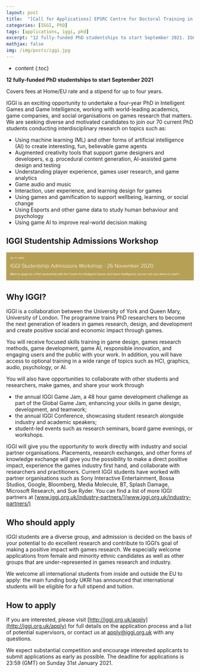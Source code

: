 ```yaml
---
layout: post
title:  "[Call for Applications] EPSRC Centre for Doctoral Training in Intelligent Games and Game Intelligence (IGGI) 2021"
categories: [IGGI, PhD]
tags: [applications, iggi, phd]
excerpt: "12 fully-funded PhD studentships to start September 2021. IGGI is an exciting opportunity for you to undertake a four-year PhD in Intelligent Games and Game Intelligence, working with top games companies and world-leading academics in games research. We currently have over 70 students conducting interdisciplinary research."
mathjax: false
img: /img/posts/iggi.jpg
---
```


* content
{:toc}

**12 fully-funded PhD studentships to start September 2021**

Covers fees at Home/EU rate and a stipend for up to four years.

IGGI is an exciting opportunity to undertake a four-year PhD in Intelligent Games and Game Intelligence, working with world-leading academics, game companies, and social organisations on games research that matters. We are seeking diverse and motivated candidates to join our 70 current PhD students conducting interdisciplinary research on topics such as:
* Using machine learning (ML) and other forms of artificial intelligence (AI) to create interesting, fun, believable game agents
* Augmented creativity tools that support game designers and developers, e.g. procedural content generation, AI-assisted game design and testing
* Understanding player experience, games user research, and game analytics
* Game audio and music
* Interaction, user experience, and learning design for games
* Using games and gamification to support wellbeing, learning, or social change
* Using Esports and other game data to study human behaviour and psychology
* Using game AI to improve real-world decision making

## IGGI Studentship Admissions Workshop

<a href="https://iggi.org.uk/events/iggi-studentship-admissions-workshop-26-november-2020"><img src="/img/posts/iggi-adm-day.png"></a>


## Why IGGI?

IGGI is a collaboration between the University of York and Queen Mary, University of London. The programme trains PhD researchers to become the next generation of leaders in games research, design, and development and create positive social and economic impact through games.

You will receive focused skills training in game design, games research methods, game development, game AI, responsible innovation, and engaging users and the public with your work. In addition, you will have access to optional training in a wide range of topics such as HCI, graphics, audio, psychology, or AI.

You will also have opportunities to collaborate with other students and researchers, make games, and share your work through

* the annual IGGI Game Jam, a 48 hour game development challenge as part of the Global Game Jam, enhancing your skills in game design, development, and teamwork;
* the annual IGGI Conference, showcasing student research alongside industry and academic speakers;
* student-led events such as research seminars, board game evenings, or workshops.

IGGI will give you the opportunity to work directly with industry and social partner organisations. Placements, research exchanges, and other forms of knowledge exchange will give you the possibility to make a direct positive impact, experience the games industry first hand, and collaborate with researchers and practitioners. Current IGGI students have worked with partner organisations such as Sony Interactive Entertainment, Bossa Studios, Google, Bloomberg, Media Molecule, BT, Splash Damage, Microsoft Research, and Sue Ryder. You can find a list of more IGGI partners at [www.iggi.org.uk/industry-partners/](www.iggi.org.uk/industry-partners/)

## Who should apply
IGGI students are a diverse group, and admission is decided on the basis of your potential to do excellent research and contribute to IGGI’s goal of making a positive impact with games research. We especially welcome applications from female and minority ethnic candidates as well as other groups that are under-represented in games research and industry.

We welcome all international students from inside and outside the EU to apply: the main funding body UKRI has announced that international students will be eligible for a full stipend and tuition.

## How to apply
If you are interested, please visit [http://iggi.org.uk/apply](http://iggi.org.uk/apply) for full details on the application process and a list of potential supervisors, or contact us at apply@iggi.org.uk with any questions.

We expect substantial competition and encourage interested applicants to submit applications as early as possible. The deadline for applications is 23:59 (GMT) on Sunday 31st January 2021.
